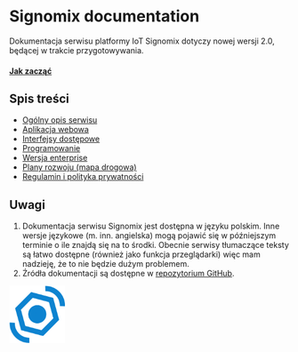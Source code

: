 # Signomix documentation

Dokumentacja serwisu platformy IoT Signomix dotyczy nowej wersji 2.0, będącej w trakcie przygotowywania.

#### [Jak zacząć](/app/getting_started.md)

## Spis treści

- [Ogólny opis serwisu](introduction.md)
- [Aplikacja webowa](/app/index.md)
- [Interfejsy dostępowe](/api/index.md)
- [Programowanie](/development/index.md)
- [Wersja enterprise](/enterprise/index.md)
- [Plany rozwoju (mapa drogowa)](https://github.com/orgs/signomix/projects/4)
- [Regulamin i polityka prywatności](/legal/terms_and_conditions.md)

## Uwagi
 1. Dokumentacja serwisu Signomix jest dostępna w języku polskim. Inne wersje językowe (m. inn. angielska) mogą pojawić się w późniejszym terminie o ile znajdą się na to środki. Obecnie serwisy tłumaczące teksty są łatwo dostępne (również jako funkcja przeglądarki) więc mam nadzieję, że to nie będzie dużym problemem.
 2. Źródła dokumentacji są dostępne w [repozytorium GitHub](https://github.com/signomix/signomix-documentation).

<div class="text-center mt-3"><img src="logo.svg" width="100px"></div>

